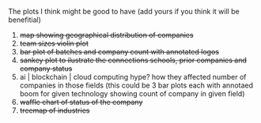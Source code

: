 The plots I think might be good to have (add yours if you think it will be benefitial)
1. ~~map showing geographical distribution of companies~~
2. ~~team sizes violin plot~~
3. ~~bar plot of batches and company count with annotated logos~~
4. ~~sankey plot to ilustrate the connections schools, prior companies and company status~~
5. ai | blockchain | cloud computing hype? how they affected number of companies in those fields (this could be 3 bar plots each with annotaed boom for given technology showing count of company in given field) 
6. ~~waffle chart of status of the company~~
7. ~~treemap of industries~~
